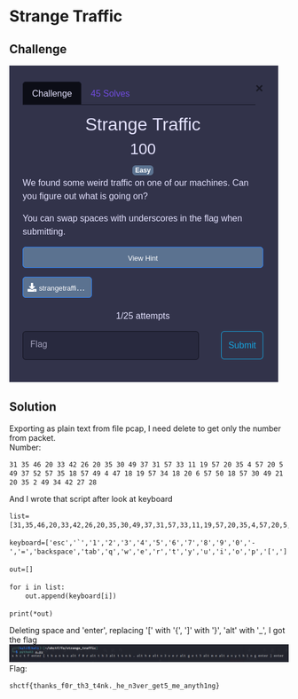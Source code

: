 # Strange Traffic
## Challenge
![challenge](https://github.com/TwentySick/CTF/blob/13adbe39365be04af5443dd157bf9e831c7caf91/2022/Space%20Heroes%20CTF/forensics/strange_traffic/images/challenge.png)
## Solution
Exporting as plain text from file pcap, I need delete to get only the number from packet.\
Number:
```
31 35 46 20 33 42 26 20 35 30 49 37 31 57 33 11 19 57 20 35 4 57 20 5 49 37 52 57 35 18 57 49 4 47 18 19 57 34 18 20 6 57 50 18 57 30 49 21 20 35 2 49 34 42 27 28
```
And I wrote that script after look at keyboard
```Python3
list=[31,35,46,20,33,42,26,20,35,30,49,37,31,57,33,11,19,57,20,35,4,57,20,5,49,37,52,57,35,18,57,49,4,47,18,19,57,34,18,20,6,57,50,18,57,30,49,21,20,35,2,49,34,42,27,28]

keyboard=['esc','`','1','2','3','4','5','6','7','8','9','0','-','=','backspace','tab','q','w','e','r','t','y','u','i','o','p','[',']','enter','capslock','a','s','d','f','g','h','j','k','l',';','\'','\\','enter','shift','z','x','c','v','b','n','m',',','.','/','shift','ctrl','superkey','alt','space','alt','superkey']

out=[]

for i in list:
    out.append(keyboard[i])

print(*out)
```
Deleting space and 'enter', replacing \'[\' with \'{\', \']\' with \'}\', \'alt\' with \'\_\', I got the flag\
![running](https://github.com/TwentySick/CTF/blob/13adbe39365be04af5443dd157bf9e831c7caf91/2022/Space%20Heroes%20CTF/forensics/strange_traffic/images/run_script.png)\
Flag:
```
shctf{thanks_f0r_th3_t4nk._he_n3ver_get5_me_anyth1ng}
```
